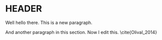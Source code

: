 # HEADER

Well hello there.  This is a new paragraph.

And another paragraph in this section.  Now I edit this. \cite{Olival_2014}
